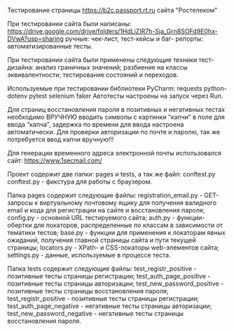 Тестирование страницы https://b2c.passport.rt.ru сайта "Ростелеком"

При тестировании сайта были написаны: https://drive.google.com/drive/folders/1HdLiZIR7h-Sja_Grn8SOFd9E0hx-DVwA?usp=sharing ручные: чек-лист, тест-кейсы и баг- репорты: автоматизированные тесты.

При тестировании сайта были применены следующие техники тест-дизайна: анализ граничных значений; разбиение на классы эквивалентности; тестирование состояний и переходов.

Используемые при тестировании библиотеки PyCharm: requests python-dotenv pytest selenium faker Автотесты настроены на запуск через Run.

Для страниц восстановления пароля в позитивных и негативных тестах необходимо ВРУЧНУЮ вводить символы с картинки “капчи” в поле для ввода “капча”, задержка по времени для ввода настроена автоматически. Для проверки авторизации по почте и паролю, так же потребуется ввод капчи вручную!!!

Для генерации временного адреса электронной почты использовался сайт: https://www.1secmail.com/

Проект содержит две папки: pages и tests, а так же файл: conftest.py conftest.py - фикстура для работы с браузером.

Папка pages содержит следующие файлы: registration_email.py - GET-запросы к виртуальному почтовому ящику для получения валидного email и кода для регистрации на сайте и восстановления пароля; config.py - основной URL тестируемого сайта; auth.py - функции-обертки для локаторов, распределенные по классам в зависимости от тематики тестов; base.py - функции для применения к локаторам явных ожиданий, получения главной страницы сайта и пути текущей страницы; locators.py - XPath- и CSS-локаторы web-элементов сайта; settings.py - данные, используемые в процессе теста.

Папка tests содержит следующие файлы: test_registr_positive - позитивные тесты страницы регистрации; test_auth_page_positive - позитивные тесты страницы авторизации; test_new_password_positive - позитивные тесты страницы восстановления пароля; test_registr_positive - позитивные тесты страницы регистрации; test_auth_page_negative - негативные тесты страницы авторизации; test_new_password_negative - негативные тесты страницы восстановления пароля.
